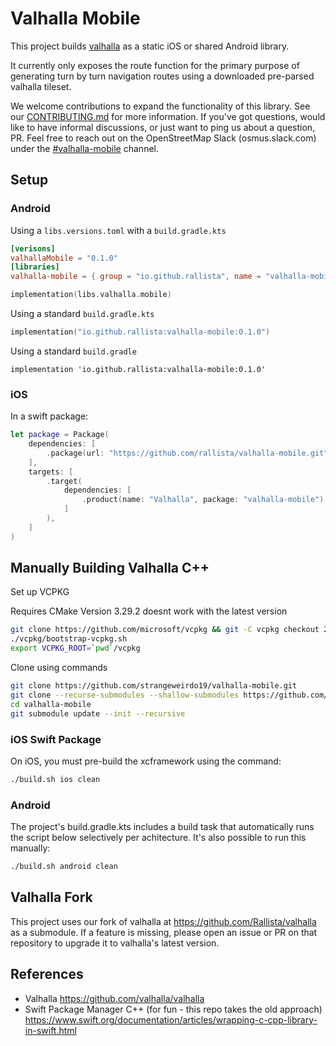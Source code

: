 # Valhalla Mobile

This project builds [valhalla](https://github.com/valhalla/valhalla) as a static iOS or shared Android library.

It currently only exposes the route function for the primary purpose of generating turn by turn navigation routes
using a downloaded pre-parsed valhalla tileset.

We welcome contributions to expand the functionality of this library. See our [CONTRIBUTING.md](CONTRIBUTING.md)
for more information.
If you've got questions, would like to have informal discussions, or just want to ping us about a question, PR. Feel free 
to reach out on the OpenStreetMap Slack (osmus.slack.com) under the [#valhalla-mobile](`https://osmus.slack.com/archives/C08N6SUNZTJ`) channel.

## Setup

### Android

Using a `libs.versions.toml` with a `build.gradle.kts`

```toml
[verisons]
valhallaMobile = "0.1.0"
[libraries]
valhalla-mobile = { group = "io.github.rallista", name = "valhalla-mobile", version.ref = "valhallaMobile" }
```

```kts
implementation(libs.valhalla.mobile)
```

Using a standard `build.gradle.kts`

```kts
implementation("io.github.rallista:valhalla-mobile:0.1.0")
```

Using a standard `build.gradle`

```
implementation 'io.github.rallista:valhalla-mobile:0.1.0'
```

### iOS

In a swift package:

```swift
let package = Package(
    dependencies: [
        .package(url: "https://github.com/rallista/valhalla-mobile.git", from: "0.1.0"),
    ],
    targets: [
        .target(
            dependencies: [
                .product(name: "Valhalla", package: "valhalla-mobile")
            ]
        ),
    ]
)
```

## Manually Building Valhalla C++

Set up VCPKG

Requires CMake Version 3.29.2 
doesnt work with the latest version
```sh
git clone https://github.com/microsoft/vcpkg && git -C vcpkg checkout 2024.09.23
./vcpkg/bootstrap-vcpkg.sh
export VCPKG_ROOT=`pwd`/vcpkg
```
Clone using commands

```sh
git clone https://github.com/strangeweirdo19/valhalla-mobile.git
git clone --recurse-submodules --shallow-submodules https://github.com/Rallista/valhalla-mobile
cd valhalla-mobile
git submodule update --init --recursive

```

### iOS Swift Package

On iOS, you must pre-build the xcframework using the command:

```sh
./build.sh ios clean
```

### Android

The project's build.gradle.kts includes a build task that automatically runs the script below selectively per achitecture.
It's also possible to run this manually:

```sh
./build.sh android clean
```

## Valhalla Fork

This project uses our fork of valhalla at <https://github.com/Rallista/valhalla> as a submodule. If a feature is missing, please
open an issue or PR on that repository to upgrade it to valhalla's latest version.

## References

- Valhalla <https://github.com/valhalla/valhalla>
- Swift Package Manager C++ (for fun - this repo takes the old approach) <https://www.swift.org/documentation/articles/wrapping-c-cpp-library-in-swift.html>
